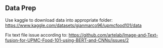 ## Data Prep

Use kaggle to download data into appropriate folder: https://www.kaggle.com/datasets/gianmarco96/upmcfood101/data

Fix text file issue according to: https://github.com/artelab/Image-and-Text-fusion-for-UPMC-Food-101-using-BERT-and-CNNs/issues/2

